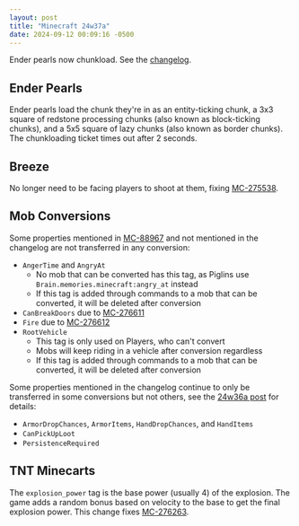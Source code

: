```yaml
---
layout: post
title: "Minecraft 24w37a"
date: 2024-09-12 00:09:16 -0500
---
```


Ender pearls now chunkload. See the [changelog](https://www.minecraft.net/en-us/article/minecraft-snapshot-24w37a).

## Ender Pearls

Ender pearls load the chunk they're in as an entity-ticking chunk, a 3x3 square of redstone processing chunks (also known as block-ticking chunks), and a 5x5 square of lazy chunks (also known as border chunks). The chunkloading ticket times out after 2 seconds.

## Breeze

No longer need to be facing players to shoot at them, fixing [MC-275538](https://bugs.mojang.com/browse/MC-275538).

## Mob Conversions

Some properties mentioned in [MC-88967](https://bugs.mojang.com/browse/MC-88967) and not mentioned in the changelog are not transferred in any conversion:
- `AngerTime` and `AngryAt`
	- No mob that can be converted has this tag, as Piglins use `Brain.memories.minecraft:angry_at` instead
	- If this tag is added through commands to a mob that can be converted, it will be deleted after conversion
- `CanBreakDoors` due to [MC-276611](https://bugs.mojang.com/browse/MC-276611)
- `Fire` due to [MC-276612](https://bugs.mojang.com/browse/MC-276612)
- `RootVehicle`
	- This tag is only used on Players, who can't convert
	- Mobs will keep riding in a vehicle after conversion regardless
	- If this tag is added through commands to a mob that can be converted, it will be deleted after conversion

Some properties mentioned in the changelog continue to only be transferred in some conversions but not others, see the [24w36a post](/snapshots/24w36a) for details:
- `ArmorDropChances`, `ArmorItems`, `HandDropChances`, and `HandItems`
- `CanPickUpLoot`
- `PersistenceRequired`

## TNT Minecarts

The `explosion_power` tag is the base power (usually 4) of the explosion. The game adds a random bonus based on velocity to the base to get the final explosion power. This change fixes [MC-276263](https://bugs.mojang.com/browse/MC-276263).

